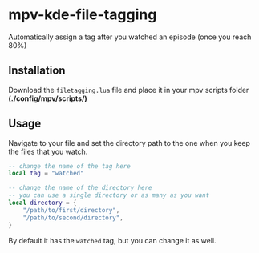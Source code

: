 # mpv-kde-file-tagging
Automatically assign a tag after you watched an episode (once you reach 80%)
## Installation
Download the `filetagging.lua` file and place it in your mpv scripts folder **(./config/mpv/scripts/)**
## Usage
Navigate to your file and set the directory path to the one when you keep the files that you watch. 
``` lua
-- change the name of the tag here
local tag = "watched"

-- change the name of the directory here
-- you can use a single directory or as many as you want
local directory = {
	"/path/to/first/directory",
	"/path/to/second/directory",
}
```
By default it has the `watched` tag, but you can change it as well.

